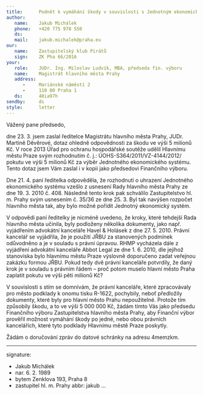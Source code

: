 ```yaml
---
title:      Podnět k vymáhání škody v souvislosti s Jednotným ekonomickým systémem (JES)
author:
   name:    Jakub Michálek
   phone:   +420 775 978 550
   ds:      
   mail:    jakub.michalek@praha.eu
our:
   name:    Zastupitelský klub Pirátů
   sign:    ZK Pha 66/2016
your:
   role:    JUDr. Ing. Miloslav Ludvík, MBA, předseda fin. výboru
   name:    Magistrát hlavního města Prahy
   address:
      -     Mariánské náměstí 2
      -     110 00 Praha 1
   ds:      48ia97h
sendby:     ds
style:      letter
---
```


Vážený pane předsedo,

dne 23. 3. jsem zaslal ředitelce Magistrátu hlavního města Prahy, JUDr. Martině Děvěrové, dotaz ohledně odpovědnosti za škodu ve výši 5 milionů Kč. V roce 2013 Úřad pro ochranu hospodářské soutěže udělil Hlavnímu městu Praze svým rozhodnutím č. j.: ÚOHS-S364/2011/VZ-4144/2012/ pokutu ve výši 5 milionů Kč za výběr Jednotného ekonomického systému. Tento dotaz jsem Vám zaslal i v kopii jako předsedovi Finančního výboru. 

Dne 21. 4. paní ředitelka odpověděla, že rozhodnutí o uhrazení Jednotného ekonomického systému vzešlo z usnesení Rady hlavního města Prahy ze dne 19. 3. 2010 č. 408. Následně tento krok pak schválilo Zastupitelstvo hl. m. Prahy svým usnesením č. 35/36 ze dne 25. 3. Byl tak navýšen rozpočet hlavního města tak, aby bylo možné pořídit Jednotný ekonomický systém. 

V odpovědi paní ředitelky je nicméně uvedeno, že kroky, které tehdejší Rada hlavního města učinila, byly podloženy několika dokumenty, jako např. vyjádřením advokátní kanceláře Havel & Holásek z dne 27. 5. 2010. Právní kancelář se vyjádřila, že je použití JŘBU za stanovených podmínek odůvodněno a je v souladu s právní úpravou. RHMP vycházela dále z vyjádření advokátní kanceláře Abbot Legal ze dne 1. 6. 2010, dle jejíhož stanoviska bylo hlavnímu městu Praze výslovně doporučeno zadat veřejnou zakázku formou JŘBU. Pokud tedy dvě právní kanceláře potvrdily, že daný krok je v souladu s právním řádem – proč potom muselo hlavní město Praha zaplatit pokutu ve výši pěti milionů Kč?

V souvislosti s stím se domnívám, že právní kanceláře, které zpracovávaly pro město podklady k onomu tisku R-1622, pochybily, neboť předložily dokumenty, které byly pro hlavní město Prahu nepoužitelné. Protože tím způsobily škodu, a to ve výši 5 000 000 Kč, žádám tímto Vás jako předsedu Finančního výboru Zastupitelstva hlavního města Prahy, aby Finanční výbor prověřil možnost vymáhání škody po jedné, nebo obou právních kancelářích, které tyto podklady Hlavnímu městě Praze poskytly.

Žádám o doručování zpráv do datové schránky na adresu 4memzkm.

---
signature: 
  - Jakub Michálek
  - nar. 6. 2. 1989
  - bytem Zenklova 193, Praha 8
  - zastupitel hl. m. Prahy
abbr:       jakub
...
